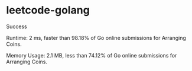# leetcode-golang

Success

Runtime: 2 ms, faster than 98.18% of Go online submissions for Arranging Coins.

Memory Usage: 2.1 MB, less than 74.12% of Go online submissions for Arranging Coins.
